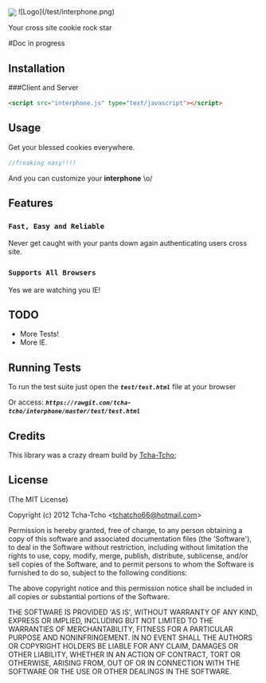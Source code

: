 <img src="./interphone.png" ALIGN="center" width="200px">
![Logo](/test/interphone.png)


Your cross site cookie rock star

#Doc in progress


## Installation
###Client and Server
```html
<script src="interphone.js" type="text/javascript"></script>
```

## Usage

Get your blessed cookies everywhere.

```javascript
//freaking easy!!!!
```
And you can customize your **interphone** \o/

## Features

### `Fast, Easy and Reliable`

Never get caught with your pants down again authenticating users cross site.

### `Supports All Browsers`

Yes we are watching you IE!


## TODO

 - More Tests!
 - More IE.

## Running Tests

To run the test suite just open the ***```test/test.html```*** file at your browser

Or access:
***```https://rawgit.com/tcha-tcho/interphone/master/test/test.html```***

## Credits

This library was a crazy dream build by [Tcha-Tcho](https://github.com/tcha-tcho);

## License

(The MIT License)

Copyright (c) 2012 Tcha-Tcho &lt;tchatcho66@hotmail.com&gt;

Permission is hereby granted, free of charge, to any person obtaining
a copy of this software and associated documentation files (the
'Software'), to deal in the Software without restriction, including
without limitation the rights to use, copy, modify, merge, publish,
distribute, sublicense, and/or sell copies of the Software, and to
permit persons to whom the Software is furnished to do so, subject to
the following conditions:

The above copyright notice and this permission notice shall be
included in all copies or substantial portions of the Software.

THE SOFTWARE IS PROVIDED 'AS IS', WITHOUT WARRANTY OF ANY KIND,
EXPRESS OR IMPLIED, INCLUDING BUT NOT LIMITED TO THE WARRANTIES OF
MERCHANTABILITY, FITNESS FOR A PARTICULAR PURPOSE AND NONINFRINGEMENT.
IN NO EVENT SHALL THE AUTHORS OR COPYRIGHT HOLDERS BE LIABLE FOR ANY
CLAIM, DAMAGES OR OTHER LIABILITY, WHETHER IN AN ACTION OF CONTRACT,
TORT OR OTHERWISE, ARISING FROM, OUT OF OR IN CONNECTION WITH THE
SOFTWARE OR THE USE OR OTHER DEALINGS IN THE SOFTWARE.
